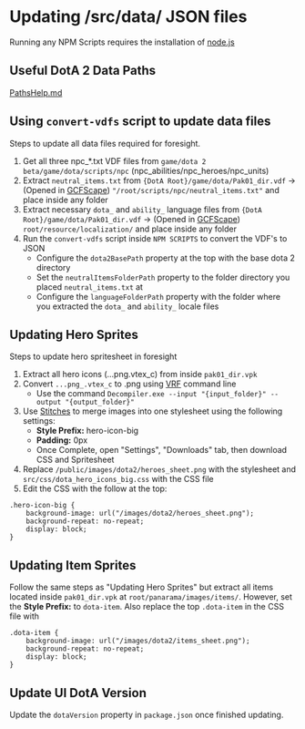 # Updating /src/data/ JSON files

Running any NPM Scripts requires the installation of [node.js](https://nodejs.org/en/)

## Useful DotA 2 Data Paths

[PathsHelp.md](../src/data/dota2/readme.md)

## Using ```convert-vdfs``` script to update data files

Steps to update all data files required for foresight.

1. Get all three npc_*.txt VDF files from ```game/dota 2 beta/game/dota/scripts/npc``` (npc_abilities/npc_heroes/npc_units)
2. Extract ```neutral_items.txt``` from ```{DotA Root}/game/dota/Pak01_dir.vdf``` -> (Opened in [GCFScape](https://developer.valvesoftware.com/wiki/GCFScape)) ```"/root/scripts/npc/neutral_items.txt"``` and place inside any folder
3. Extract necessary ```dota_``` and ```ability_``` language files from ```{DotA Root}/game/dota/Pak01_dir.vdf``` -> (Opened in [GCFScape](https://developer.valvesoftware.com/wiki/GCFScape)) ```root/resource/localization/``` and place inside any folder
4. Run the ```convert-vdfs``` script inside ```NPM SCRIPTS``` to convert the VDF's to JSON
    * Configure the ```dota2BasePath``` property at the top with the base dota 2 directory
    * Set the ```neutralItemsFolderPath``` property to the folder directory you placed ```neutral_items.txt``` at
    * Configure the ```languageFolderPath``` property with the folder where you extracted the ```dota_``` and ```ability_``` locale files

## Updating Hero Sprites

Steps to update hero spritesheet in foresight

1. Extract all hero icons (...png.vtex_c) from inside ```pak01_dir.vpk```
2. Convert ```...png_.vtex_c``` to .png using [VRF](https://vrf.steamdb.info/) command line
    * Use the command ```Decompiler.exe --input "{input_folder}" --output "{output_folder}"```
3. Use [Stitches](https://draeton.github.io/stitches/) to merge images into one stylesheet using the following settings:
    * **Style Prefix:** hero-icon-big
    * **Padding:** 0px
    - Once Complete,  open "Settings", "Downloads" tab, then download CSS and Spritesheet
4. Replace ```/public/images/dota2/heroes_sheet.png``` with the stylesheet and ```src/css/dota_hero_icons_big.css``` with the CSS file
5. Edit the CSS with the follow at the top:
```
.hero-icon-big {
    background-image: url("/images/dota2/heroes_sheet.png");
    background-repeat: no-repeat;
    display: block;
}
```

## Updating Item Sprites

Follow the same steps as "Updating Hero Sprites" but extract all items located inside ```pak01_dir.vpk``` at ```root/panarama/images/items/```. However, set the **Style Prefix:** to ```dota-item```.
Also replace the top ```.dota-item``` in the CSS file with
```
.dota-item {
    background-image: url("/images/dota2/items_sheet.png");
    background-repeat: no-repeat;
    display: block;
}
```

## Update UI DotA Version

Update the ```dotaVersion``` property in ```package.json``` once finished updating.